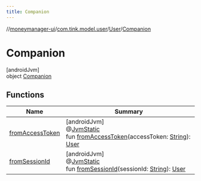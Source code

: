 ```yaml
---
title: Companion
---
```

//[moneymanager-ui](../../../../index.html)/[com.tink.model.user](../../index.html)/[User](../index.html)/[Companion](index.html)



# Companion



[androidJvm]\
object [Companion](index.html)



## Functions


| Name | Summary |
|---|---|
| [fromAccessToken](from-access-token.html) | [androidJvm]<br>@[JvmStatic](https://kotlinlang.org/api/latest/jvm/stdlib/kotlin.jvm/-jvm-static/index.html)<br>fun [fromAccessToken](from-access-token.html)(accessToken: [String](https://kotlinlang.org/api/latest/jvm/stdlib/kotlin/-string/index.html)): [User](../index.html) |
| [fromSessionId](from-session-id.html) | [androidJvm]<br>@[JvmStatic](https://kotlinlang.org/api/latest/jvm/stdlib/kotlin.jvm/-jvm-static/index.html)<br>fun [fromSessionId](from-session-id.html)(sessionId: [String](https://kotlinlang.org/api/latest/jvm/stdlib/kotlin/-string/index.html)): [User](../index.html) |


